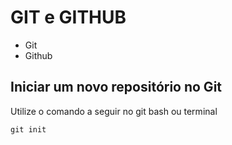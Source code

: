 # GIT e GITHUB

* Git
* Github

## Iniciar um novo repositório no Git
Utilize o comando a seguir no git bash ou terminal
```
git init
```
